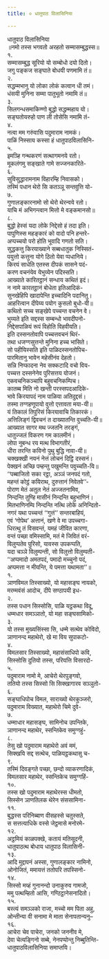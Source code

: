 ```yaml
---
title: ० धातुपाठ विलासिनिया

---
```

धातुपाठ विलासिनिया  
॥नमो तस्स भगवतो अरहतो सम्मासम्बुद्धस्स॥  
१.  
सम्मासम्बुद्ध सूरियो यो सम्बोधो दयो दितो।  
जगु पङ्कज सङ्घाते बोधयी पणमामि तं॥  
२.  
सद्धम्मभानु यो लोका लोकं कत्वान धी तमं।  
धंसयी मुनिना सम्मा पातुभूतो नमामि तं॥  
३.  
सिलगन्धसमाकिण्णो बुद्धो सद्धम्महाय यो।  
सङ्घतोयरुहो पाण ली तोसेसि नमामि तं-  
४.  
नत्वा मम गरुंवासि पदुमाराम नामकं।  
पाळिं निस्साय कस्सा हं धातुपाठविलासिनि-  
५.  
इमञ्हि गन्थकरणं सत्थागमनये रतो।  
मूकलंगमु सङ्खाते गामे सज्जनकारिते-  
६.  
सुविसुद्धारामनाम विहारम्हि निवासको।  
तस्मिं पधान थेरो सि कतञ्ञू सन्तवुत्ति यो-  
७.  
गुणालङ्कारनामो सो थेरो थेरन्वये रतो।  
याचि मं अभिगन्त्वान मित्तो मे वङ्कमानसो॥  
८.  
बुद्धो हेस्सं यदा लोके निद्देसो हं तदा इति।  
पापुणिस्स महङ्कारं को वादो पनि हन्तरे-  
अप्पच्चयो परो होति भूवादि गणतो सति।  
सुद्धकत्तु किरयाख्याने सब्बधातुक निस्सितं-  
पयुत्तो कत्तुना योगे ठितो येवा प्पधानिये।  
किरयं साधेति एतस्स दीपकं सासने पदं-  
करण वचनंयेव येभुय्येन पदिस्सति।  
आख्याते कारितट्ठानं सन्धाय कथितं इदं।  
न नामे कारतट्ठानं बोधेता इतिआदिकं-  
सुनखेहिपि खादापेन्ति इच्चादिनि पदानितु।  
आहरित्वान दीपेय्य पयोग कुसलो बुधो-यी॥  
कथितो सच्च सङ्खेपे पच्चन्त वचनेन वे।  
भुय्यते इति सद्दस्स सम्बन्धो भावदीपनो-  
निद्देसपाळियं रूपं विहोति विहवीयति।  
इति दस्सनतोवापि पच्चत्तवचनं थिरं-  
तथा धजग्गसुत्तन्ते मुनिना हच्च भासिते।  
सो पहीयिस्सति इति पाळिदस्सनतोपिच-  
पारमितानु भावेन महेसीनंव देहतो।  
सन्नि निप्फादना नेव सक्कटादि वचो विय-  
पच्चत्त दस्सनेनेव पुरिसत्तय योजनं।  
एकवचनिकञ्चापि बहुवचनिकम्पिच।  
कातब्ब मिति नो खन्ती परस्सपदआदिके-  
भावे किरयापदं नाम पाळिया अतिदुद्दसं।  
तस्मा तग्गहणूपायो वुत्तो एत्तावता मया-यी॥  
यं तिकालं तिपुरिसं किरयावाचि तिकारकं।  
अत्तिलिङ्गं द्विवचनं त दाख्यातन्ति वुच्चति-यी॥  
आख्यात सागर मथ ज्जतनि तरङ्गं,  
धातुज्जलं विकरण गम कालमीनं।  
लोपा नुबन्ध रय मत्थ विभागतीरं,  
धीरा तरन्ति कविनो पुथु बुद्धि नावा-यी॥  
चक्खक्खी नयनं नेत्तं लोचनं दिट्ठि दस्सनं।  
पेक्खनं अच्छि पम्हन्तु पखुमन्ति पवुच्चति-यि॥  
‘‘पब्बाजितो सका रट्ठा, अञ्ञं जनपदं गतो,  
महन्तं कोट्ठं कयिराथ, दुरुत्तानं निवेतवे’’-  
पोराण मेतं अतुल नेतं अज्जतनामिव,  
निन्दन्ति तुण्हि मासीनं निन्दन्ति बहुभाणिनं।  
मितभाणिनम्पि निन्दन्ति नत्थि लोके अनिन्दितो-  
नगरं यथा पच्चन्तं ‘‘गुत्तं’’ सन्तरबाहियं,  
एवं ‘गोपेथ’ अत्तानं, खणे वे मा उपच्चगा-  
धिरत्थु तं विसवन्तं, यमहं जीवित कारणा,  
वन्तं पच्छा वमिस्सामि, मतं मे जिवितं वरं-  
विलुप्पतेव पुरिसो, यावस्स उपकप्पति,  
यदा चञ्ञे विलुम्पन्ती, सो विलुत्तो विलुम्पती-  
‘‘अप्पमादो अमतपदं, पमादो मच्चुनो पदं,  
अप्पमत्ता न मीयन्ति, ये पमत्ता यथामता’’॥  
१.  
ञाणविमल तिस्साख्यो, यो महासङ्घ नायको,  
मरम्मवंसं आदोच, दीपे सण्ठापयी इध-  
२.  
तस्स पधान सिस्सोसि, पाळि यट्ठकथा विदू,  
धम्मधार समञ्ञातो, यो महा सङ्घसामिको-  
३.  
यो तस्स मुख्यसिंस्सा सि, धम्मे सत्थेव कोविदो,  
ञाणानन्द महाथेरो, खे मा विय सुपाकटो-  
४.  
विमलसार तिस्साख्यो, महासंसाधिपो कवि,  
सिस्सोसि दुतियो तस्स, परियत्ति विसारदो-  
५.  
पदुमाराम नामो मे, आचेरो थेरपुङ्गवो,  
ततियो तस्स सिस्सो सि सिक्खागारव सञ्ञुतो-  
६.  
सङ्घाधिपोच विमल, साराख्यो थेरकुञ्जरो,  
पदुमाराम विख्यात, महाथेरो चिमे दुवे-  
७.  
धम्माधार महासङ्घ, सामिनोच उपन्तिके,  
ञाणानन्द महाथेर, स्सन्तिकेव समुग्गहुं-  
८.  
तेसु खो पदुमाराम महाथेरो अवं ममं,  
सिक्खयि सद्द सत्थेच, पाळियट्ठकथासु च-  
९.  
तस्मिं दिवङ्गते पच्छा, छन्दो व्याकरणादिकं,  
विमलसार महाथेर, स्सन्तिकेच समुग्गहिं-  
१०.  
तस्स खो पदुमाराम महाथेरस्स धीमतो,  
सिस्सेन ञाणतिलक थेरेन संससामिना-  
११.  
बुद्धस्स परिनिब्बाण वीसहस्से चतुस्सते,  
स सत्तत्याधिके वस्से जेट्ठमासे मनोरमे-  
१२.  
अट्ठमियं काळपक्खे, कतायं मतिसूदनी,  
धातुपाठत्थ बोधाय धातुपाठ विलासिनी-  
१३.  
आदि मुद्दापनं अस्सा, गुणालङ्कार नामिनो,  
ओनोजितं, ममायत्तं ततोपरि तपस्सिनो-  
१४.  
सिस्सो मय्हं गुनानन्दो उनाकुरुव गामजो,  
ममु पत्थम्हितो आसि, गण्ठिट्ठानेसनादितो।  
१५.  
बस्त्यं समञ्ञको राजा, मच्चो मम पिता अहु,  
ओन्तीन्या वी सनामा मे माता सेनापतान्यनु–  
१६.  
आचेरा चेव पाचेरा, जनको जननीव मे,  
देवा चेत्यङ्गिनो सब्बे, नेनपप्पोन्तु निब्बुतिन्ति-  
धातुपाठविलासिनिया समाप्तयि।  